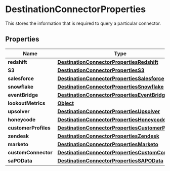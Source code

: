 

# DestinationConnectorProperties

 This stores the information that is required to query a particular connector. 

## Properties

| Name | Type | Description | Notes |
|------------ | ------------- | ------------- | -------------|
|**redshift** | [**DestinationConnectorPropertiesRedshift**](DestinationConnectorPropertiesRedshift.md) |  |  [optional] |
|**S3** | [**DestinationConnectorPropertiesS3**](DestinationConnectorPropertiesS3.md) |  |  [optional] |
|**salesforce** | [**DestinationConnectorPropertiesSalesforce**](DestinationConnectorPropertiesSalesforce.md) |  |  [optional] |
|**snowflake** | [**DestinationConnectorPropertiesSnowflake**](DestinationConnectorPropertiesSnowflake.md) |  |  [optional] |
|**eventBridge** | [**DestinationConnectorPropertiesEventBridge**](DestinationConnectorPropertiesEventBridge.md) |  |  [optional] |
|**lookoutMetrics** | [**Object**](Object.md) |  |  [optional] |
|**upsolver** | [**DestinationConnectorPropertiesUpsolver**](DestinationConnectorPropertiesUpsolver.md) |  |  [optional] |
|**honeycode** | [**DestinationConnectorPropertiesHoneycode**](DestinationConnectorPropertiesHoneycode.md) |  |  [optional] |
|**customerProfiles** | [**DestinationConnectorPropertiesCustomerProfiles**](DestinationConnectorPropertiesCustomerProfiles.md) |  |  [optional] |
|**zendesk** | [**DestinationConnectorPropertiesZendesk**](DestinationConnectorPropertiesZendesk.md) |  |  [optional] |
|**marketo** | [**DestinationConnectorPropertiesMarketo**](DestinationConnectorPropertiesMarketo.md) |  |  [optional] |
|**customConnector** | [**DestinationConnectorPropertiesCustomConnector**](DestinationConnectorPropertiesCustomConnector.md) |  |  [optional] |
|**saPOData** | [**DestinationConnectorPropertiesSAPOData**](DestinationConnectorPropertiesSAPOData.md) |  |  [optional] |



